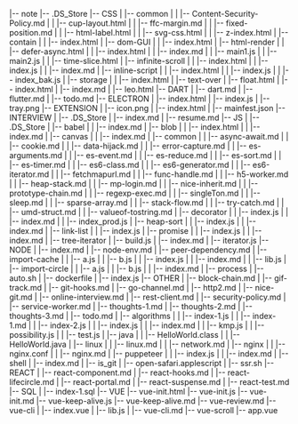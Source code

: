 |-- note
    |-- .DS_Store
    |-- CSS
    |   |-- common
    |   |   |-- Content-Security-Policy.md
    |   |   |-- cup-layout.html
    |   |   |-- ffc-margin.md
    |   |   |-- fixed-position.md
    |   |   |-- html-label.html
    |   |   |-- svg-css.html
    |   |   |-- z-index.html
    |   |-- contain
    |   |   |-- index.html
    |   |-- dom-GUI
    |   |   |-- index.html
    |   |-- html-render
    |   |   |-- defer-async.html
    |   |   |-- index.html
    |   |   |-- index.md
    |   |   |-- main1.js
    |   |   |-- main2.js
    |   |   |-- time-slice.html
    |   |-- infinite-scroll
    |   |   |-- index.html
    |   |   |-- index.js
    |   |   |-- index.md
    |   |-- inline-script
    |   |   |-- index.html
    |   |   |-- index.js
    |   |   |-- index_bak.js
    |   |-- storage
    |   |   |-- index.html
    |   |-- text-over
    |       |-- float.html
    |       |-- index.html
    |       |-- index.md
    |       |-- leo.html
    |-- DART
    |   |-- dart.md
    |   |-- flutter.md
    |   |-- todo.md
    |-- ELECTRON
    |   |-- index.html
    |   |-- index.js
    |   |-- tray.png
    |-- EXTENSION
    |   |-- icon.png
    |   |-- index.html
    |   |-- mainfest.json
    |-- INTERVIEW
    |   |-- .DS_Store
    |   |-- index.md
    |   |-- resume.md
    |-- JS
    |   |-- .DS_Store
    |   |-- babel
    |   |   |-- index.md
    |   |-- blob
    |   |   |-- index.html
    |   |   |-- index.md
    |   |-- canvas
    |   |   |-- index.md
    |   |-- common
    |   |   |-- async-await.md
    |   |   |-- cookie.md
    |   |   |-- data-hijack.md
    |   |   |-- error-capture.md
    |   |   |-- es-arguments.md
    |   |   |-- es-event.md
    |   |   |-- es-reduce.md
    |   |   |-- es-sort.md
    |   |   |-- es-timer.md
    |   |   |-- es6-class.md
    |   |   |-- es6-generator.md
    |   |   |-- es6-iterator.md
    |   |   |-- fetchmapurl.md
    |   |   |-- func-handle.md
    |   |   |-- h5-worker.md
    |   |   |-- heap-stack.md
    |   |   |-- mp-login.md
    |   |   |-- nice-inherit.md
    |   |   |-- prototype-chain.md
    |   |   |-- regexp-exec.md
    |   |   |-- singleTon.md
    |   |   |-- sleep.md
    |   |   |-- sparse-array.md
    |   |   |-- stack-flow.md
    |   |   |-- try-catch.md
    |   |   |-- umd-struct.md
    |   |   |-- valueof-tostring.md
    |   |-- decorator
    |   |   |-- index.js
    |   |   |-- index.md
    |   |   |-- index_prod.js
    |   |-- heap-sort
    |   |   |-- index.js
    |   |   |-- index.md
    |   |-- link-list
    |   |   |-- index.js
    |   |-- promise
    |   |   |-- index.js
    |   |   |-- index.md
    |   |-- tree-iterator
    |       |-- build.js
    |       |-- index.md
    |       |-- iterator.js
    |-- NODE
    |   |-- index.md
    |   |-- node-env.md
    |   |-- peer-dependency.md
    |   |-- import-cache
    |   |   |-- a.js
    |   |   |-- b.js
    |   |   |-- index.js
    |   |   |-- index.md
    |   |   |-- lib.js
    |   |-- import-circle
    |   |   |-- a.js
    |   |   |-- b.js
    |   |   |-- index.md
    |   |-- process
    |       |-- auto.sh
    |       |-- dockerfile
    |       |-- index.js
    |-- OTHER
    |   |-- block-chain.md
    |   |-- gif-track.md
    |   |-- git-hooks.md
    |   |-- go-channel.md
    |   |-- http2.md
    |   |-- nice-git.md
    |   |-- online-interview.md
    |   |-- rest-client.md
    |   |-- security-policy.md
    |   |-- service-worker.md
    |   |-- thoughts-1.md
    |   |-- thoughts-2.md
    |   |-- thoughts-3.md
    |   |-- todo.md
    |   |-- algorithms
    |   |   |-- index-1.js
    |   |   |-- index-1.md
    |   |   |-- index-2.js
    |   |   |-- index.js
    |   |   |-- index.md
    |   |   |-- kmp.js
    |   |   |-- possibility.js
    |   |   |-- test.js
    |   |-- java
    |   |   |-- HelloWorld.class
    |   |   |-- HelloWorld.java
    |   |-- linux
    |   |   |-- linux.md
    |   |   |-- network.md
    |   |-- nginx
    |   |   |-- nginx.conf
    |   |   |-- nginx.md
    |   |-- puppeteer
    |   |   |-- index.js
    |   |   |-- index.md
    |   |-- shell
    |       |-- index.md
    |       |-- is_git
    |       |-- open-safari.applescript
    |       |-- ssr.sh
    |-- REACT
    |   |-- react-component.md
    |   |-- react-hooks.md
    |   |-- react-lifecircle.md
    |   |-- react-portal.md
    |   |-- react-suspense.md
    |   |-- react-test.md
    |-- SQL
    |   |-- index-1.sql
    |-- VUE
        |-- vue-init.html
        |-- vue-init.js
        |-- vue-init.md
        |-- vue-keep-alive.js
        |-- vue-keep-alive.md
        |-- vue-review.md
        |-- vue-cli
        |   |-- index.vue
        |   |-- lib.js
        |   |-- vue-cli.md
        |-- vue-scroll
            |-- app.vue
